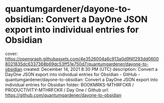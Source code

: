 # quantumgardener/dayone-to-obsidian: Convert a DayOne JSON export into individual entries for Obsidian

cover: https://opengraph.githubassets.com/4e3526004a6c913a0d9f4f293dd06008021835dc6337368b69dc53ff51e750d7/quantumgardener/dayone-to-obsidian
created: December 14, 2021 8:30 PM (UTC)
description: Convert a DayOne JSON export into individual entries for Obsidian - GitHub - quantumgardener/dayone-to-obsidian: Convert a DayOne JSON export into individual entries for Obsidian
folder: BOOKMRKS-MTHRFCKR / PRODUCTIVITY-MTHRFCKR / Day One / Github
url: https://github.com/quantumgardener/dayone-to-obsidian